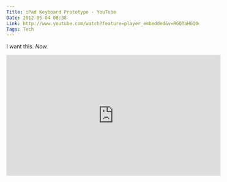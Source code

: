 ```yaml
---
Title: iPad Keyboard Prototype - YouTube
Date: 2012-05-04 08:38
Link: http://www.youtube.com/watch?feature=player_embedded&v=RGQTaHGQ04Q
Tags: Tech
---
```

I want this. *Now.*
<iframe width="560" height="315" src="http://www.youtube.com/embed/RGQTaHGQ04Q" frameborder="0" allowfullscreen></iframe>